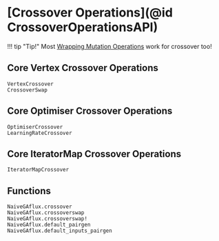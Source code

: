 # [Crossover Operations](@id CrossoverOperationsAPI)

!!! tip "Tip!"
    Most [Wrapping Mutation Operations](@ref) work for crossover too!

## Core Vertex Crossover Operations
```@docs
VertexCrossover
CrossoverSwap
```

## Core Optimiser Crossover Operations
```@docs
OptimiserCrossover
LearningRateCrossover
```

## Core IteratorMap Crossover Operations
```@docs
IteratorMapCrossover
```

## Functions
```@docs
NaiveGAflux.crossover
NaiveGAflux.crossoverswap
NaiveGAflux.crossoverswap!
NaiveGAflux.default_pairgen
NaiveGAflux.default_inputs_pairgen
```

